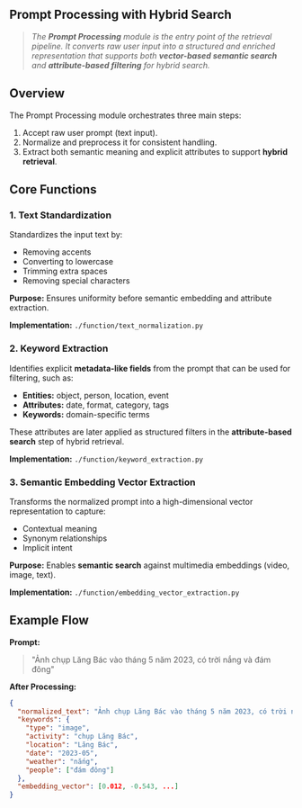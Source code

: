 ## Prompt Processing with Hybrid Search  
> *The **Prompt Processing** module is the entry point of the retrieval pipeline. It converts raw user input into a structured and enriched representation that supports both **vector-based semantic search** and **attribute-based filtering** for hybrid search.*


## Overview
The Prompt Processing module orchestrates three main steps:
1. Accept raw user prompt (text input).
2. Normalize and preprocess it for consistent handling.
3. Extract both semantic meaning and explicit attributes to support **hybrid retrieval**.

## Core Functions

### 1. Text Standardization
Standardizes the input text by:
- Removing accents
- Converting to lowercase
- Trimming extra spaces
- Removing special characters

**Purpose:** Ensures uniformity before semantic embedding and attribute extraction.

**Implementation:** `./function/text_normalization.py`

### 2. Keyword Extraction
Identifies explicit **metadata-like fields** from the prompt that can be used for filtering, such as:
- **Entities:** object, person, location, event
- **Attributes:** date, format, category, tags
- **Keywords:** domain-specific terms

These attributes are later applied as structured filters in the **attribute-based search** step of hybrid retrieval.

**Implementation:** `./function/keyword_extraction.py`


### 3. Semantic Embedding Vector Extraction
Transforms the normalized prompt into a high-dimensional vector representation to capture:
- Contextual meaning
- Synonym relationships
- Implicit intent

**Purpose:** Enables **semantic search** against multimedia embeddings (video, image, text).

**Implementation:** `./function/embedding_vector_extraction.py`




## Example Flow
**Prompt:**  
> "Ảnh chụp Lăng Bác vào tháng 5 năm 2023, có trời nắng và đám đông"

**After Processing:**
```json
{
  "normalized_text": "Ảnh chụp Lăng Bác vào tháng 5 năm 2023, có trời nắng và đám đông",
  "keywords": {
    "type": "image",
    "activity": "chụp Lăng Bác",
    "location": "Lăng Bác",
    "date": "2023-05",
    "weather": "nắng",
    "people": ["đám đông"]
  },
  "embedding_vector": [0.012, -0.543, ...]
}
```